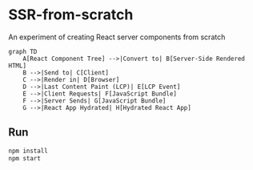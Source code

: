 # SSR-from-scratch

An experiment of creating React server components from scratch

```mermaid
graph TD
    A[React Component Tree] -->|Convert to| B[Server-Side Rendered HTML]
    B -->|Send to| C[Client]
    C -->|Render in| D[Browser]
    D -->|Last Content Paint (LCP)| E[LCP Event]
    E -->|Client Requests| F[JavaScript Bundle]
    F -->|Server Sends| G[JavaScript Bundle]
    G -->|React App Hydrated| H[Hydrated React App]
```

## Run

```bash
npm install
npm start
```

